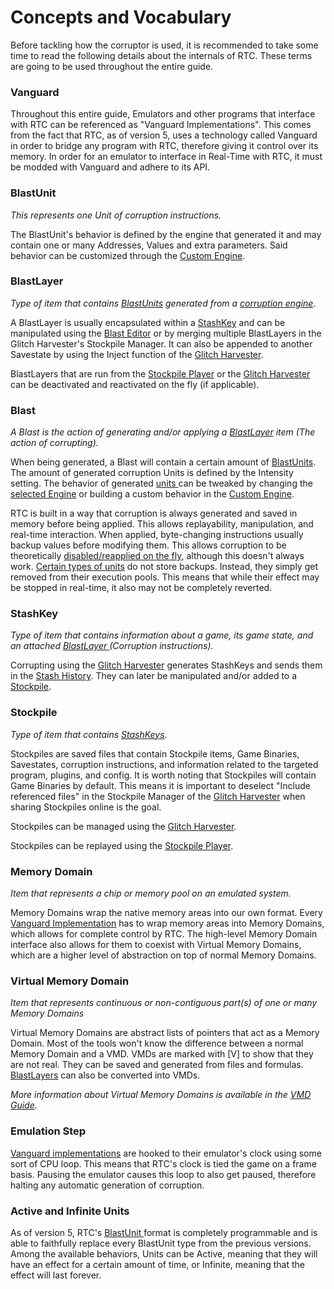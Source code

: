 # Concepts and Vocabulary

Before tackling how the corruptor is used, it is recommended to take some time to read the following details about the internals of RTC. These terms are going to be used throughout the entire guide.

### Vanguard

Throughout this entire guide, Emulators and other programs that interface with RTC can be referenced as "Vanguard Implementations". This comes from the fact that RTC, as of version 5, uses a technology called Vanguard in order to bridge any program with RTC, therefore giving it control over its memory. In order for an emulator to interface in Real-Time with RTC, it must be modded with Vanguard and adhere to its API.

### BlastUnit

_This represents one Unit of corruption instructions._

The BlastUnit's behavior is defined by the engine that generated it and may contain one or many Addresses, Values and extra parameters. Said behavior can be customized through the [Custom Engine](concepts-and-vocabulary.md#custom-engine).

### BlastLayer

_Type of item that contains_ [_BlastUnits_](concepts-and-vocabulary.md#blastunit) _generated from a_ [_corruption engine_](concepts-and-vocabulary.md#corruption-engines)_._

A BlastLayer is usually encapsulated within a [StashKey](concepts-and-vocabulary.md#stashkey) and can be manipulated using the [Blast Editor](blast-generator.md) or by merging multiple BlastLayers in the Glitch Harvester's Stockpile Manager. It can also be appended to another Savestate by using the Inject function of the [Glitch Harvester](../../corruptors/rtc/advanced.md#glitch-harvester).

BlastLayers that are run from the [Stockpile Player](../../corruptors/rtc/advanced.md#stockpile-player) or the [Glitch Harvester](../../corruptors/rtc/advanced.md#glitch-harvester) can be deactivated and reactivated on the fly (if applicable).

### Blast

_A Blast is the action of generating and/or applying a_ [_BlastLayer_](concepts-and-vocabulary.md#blastlayer) _item (The action of corrupting)._

When being generated, a Blast will contain a certain amount of [BlastUnits](concepts-and-vocabulary.md#blastunit). The amount of generated corruption Units is defined by the Intensity setting. The behavior of generated [units ](concepts-and-vocabulary.md#blastunit)can be tweaked by changing the [selected Engine](concepts-and-vocabulary.md#corruption-engines) or building a custom behavior in the [Custom Engine](concepts-and-vocabulary.md#custom-engine).

RTC is built in a way that corruption is always generated and saved in memory before being applied. This allows replayability, manipulation, and real-time interaction. When applied, byte-changing instructions usually backup values before modifying them. This allows corruption to be theoretically [disabled/reapplied on the fly](../../corruptors/rtc/advanced.md#blastlayer-on-off), although this doesn't always work. [Certain types of units](concepts-and-vocabulary.md#active-units-and-infinite-units) do not store backups. Instead, they simply get removed from their execution pools. This means that while their effect may be stopped in real-time, it also may not be completely reverted.

### StashKey

_Type of item that contains information about a game, its game state, and an attached_ [_BlastLayer_ ](concepts-and-vocabulary.md#blastlayer)_(Corruption instructions)._

Corrupting using the [Glitch Harvester](../../corruptors/rtc/advanced.md#glitch-harvester) generates StashKeys and sends them in the [Stash History](../../corruptors/rtc/advanced.md#stash-history). They can later be manipulated and/or added to a [Stockpile](concepts-and-vocabulary.md#stockpile).

### Stockpile

_Type of item that contains_ [_StashKeys_](concepts-and-vocabulary.md#stashkey)_._

Stockpiles are saved files that contain Stockpile items, Game Binaries, Savestates, corruption instructions, and information related to the targeted program, plugins, and config. It is worth noting that Stockpiles will contain Game Binaries by default. This means it is important to deselect "Include referenced files" in the Stockpile Manager of the [Glitch Harvester](../../corruptors/rtc/advanced.md#glitch-harvester) when sharing Stockpiles online is the goal.

Stockpiles can be managed using the [Glitch Harvester](../../corruptors/rtc/advanced.md#glitch-harvester).

Stockpiles can be replayed using the [Stockpile Player](../../corruptors/rtc/advanced.md#stockpile-player).

### Memory Domain

_Item that represents a chip or memory pool on an emulated system._

Memory Domains wrap the native memory areas into our own format. Every [Vanguard Implementation](concepts-and-vocabulary.md#vanguard) has to wrap memory areas into Memory Domains, which allows for complete control by RTC. The high-level Memory Domain interface also allows for them to coexist with Virtual Memory Domains, which are a higher level of abstraction on top of normal Memory Domains.

### Virtual Memory Domain

_Item that represents continuous or non-contiguous part(s) of one or many Memory Domains_

Virtual Memory Domains are abstract lists of pointers that act as a Memory Domain. Most of the tools won't know the difference between a normal Memory Domain and a VMD. VMDs are marked with \[V] to show that they are not real. They can be saved and generated from files and formulas. [BlastLayers](concepts-and-vocabulary.md#blastlayer) can also be converted into VMDs.

_More information about Virtual Memory Domains is available in the_ [_VMD Guide_](vmd-generator-advanced.md)_._

### Emulation Step

[Vanguard implementations](concepts-and-vocabulary.md#vanguard) are hooked to their emulator's clock using some sort of CPU loop. This means that RTC's clock is tied the game on a frame basis. Pausing the emulator causes this loop to also get paused, therefore halting any automatic generation of corruption.

### Active and Infinite Units

As of version 5, RTC's [BlastUnit ](concepts-and-vocabulary.md#blastunit)format is completely programmable and is able to faithfully replace every BlastUnit type from the previous versions. Among the available behaviors, Units can be Active, meaning that they will have an effect for a certain amount of time, or Infinite, meaning that the effect will last forever.
